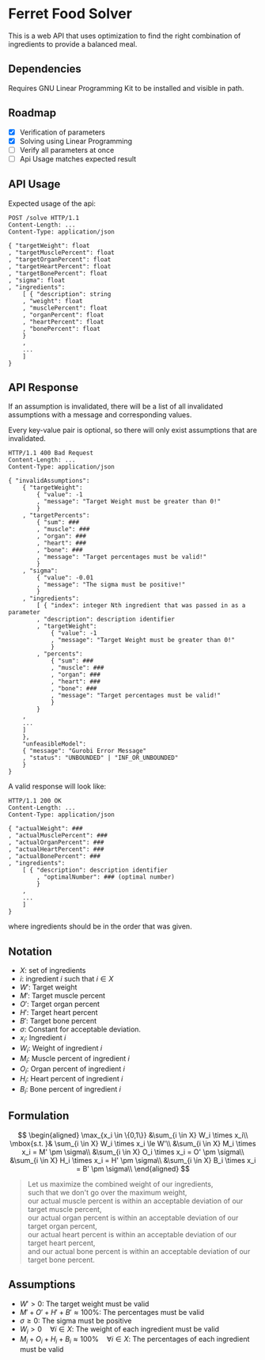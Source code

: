 # Ferret Food Solver

This is a web API that uses optimization to find the right combination
of ingredients to provide a balanced meal.

## Dependencies

Requires GNU Linear Programming Kit to be installed and visible in path.

## Roadmap

- [x] Verification of parameters
- [x] Solving using Linear Programming
- [ ] Verify all parameters at once
- [ ] Api Usage matches expected result

## API Usage

Expected usage of the api:

    POST /solve HTTP/1.1
    Content-Length: ...
    Content-Type: application/json

    { "targetWeight": float
    , "targetMusclePercent": float
    , "targetOrganPercent": float
    , "targetHeartPercent": float
    , "targetBonePercent": float
    , "sigma": float
    , "ingredients": 
        [ { "description": string
        , "weight": float
        , "musclePercent": float
        , "organPercent": float
        , "heartPercent": float
        , "bonePercent": float
        }
        , 
        ...
        ]
    }

## API Response

If an assumption is invalidated, there will be a list of all invalidated
assumptions with a message and corresponding values.

Every key-value pair is optional, so there will only exist assumptions
that are invalidated.

    HTTP/1.1 400 Bad Request
    Content-Length: ...
    Content-Type: application/json

    { "invalidAssumptions": 
        { "targetWeight": 
            { "value": -1
            , "message": "Target Weight must be greater than 0!"
            }
        , "targetPercents": 
            { "sum": ###
            , "muscle": ###
            , "organ": ###
            , "heart": ###
            , "bone": ###
            , "message": "Target percentages must be valid!"
            }
        , "sigma": 
            { "value": -0.01
            , "message": "The sigma must be positive!"
            }
        , "ingredients":
            [ { "index": integer Nth ingredient that was passed in as a parameter
            , "description": description identifier
            , "targetWeight": 
                { "value": -1
                , "message": "Target Weight must be greater than 0!"
                }
            , "percents": 
                { "sum": ###
                , "muscle": ###
                , "organ": ###
                , "heart": ###
                , "bone": ###
                , "message": "Target percentages must be valid!"
                }
            }
        ,
        ...
        ]
        },
        "unfeasibleModel": 
        { "message": "Gurobi Error Message"
        , "status": "UNBOUNDED" | "INF_OR_UNBOUNDED"
        }
    }

A valid response will look like:

    HTTP/1.1 200 OK
    Content-Length: ...
    Content-Type: application/json

    { "actualWeight": ###
    , "actualMusclePercent": ###
    , "actualOrganPercent": ###
    , "actualHeartPercent": ###
    , "actualBonePercent": ###
    , "ingredients":
        [ { "description": description identifier 
            , "optimalNumber": ### (optimal number)
            }
        ,
        ...
        ]
    }

where ingredients should be in the order that was given.

## Notation

- $X$: set of ingredients
- $i$: ingredient $i$ such that $i \in X$
- $W'$: Target weight
- $M'$: Target muscle percent
- $O'$: Target organ percent
- $H'$: Target heart percent
- $B'$: Target bone percent
- $\sigma$: Constant for acceptable deviation.
- $x_i$: Ingredient $i$
- $W_i$: Weight of ingredient $i$
- $M_i$: Muscle percent of ingredient $i$
- $O_i$: Organ percent of ingredient $i$
- $H_i$: Heart percent of ingredient $i$
- $B_i$: Bone percent of ingredient $i$

## Formulation

$$
\begin{aligned}
\max_{x_i \in \{0,1\}} &\sum_{i \in X} W_i \times x_i\\
\mbox{s.t. }& \sum_{i \in X} W_i \times x_i \le W'\\
&\sum_{i \in X} M_i \times x_i = M' \pm \sigma\\
&\sum_{i \in X} O_i \times x_i = O' \pm \sigma\\
&\sum_{i \in X} H_i \times x_i = H' \pm \sigma\\
&\sum_{i \in X} B_i \times x_i = B' \pm \sigma\\
\end{aligned}
$$

> Let us maximize the combined weight of our ingredients,\
> such that we don't go over the maximum weight,\
> our actual muscle percent is within an acceptable deviation of our
> target muscle percent,\
> our actual organ percent is within an acceptable deviation of our
> target organ percent,\
> our actual heart percent is within an acceptable deviation of our
> target heart percent,\
> and our actual bone percent is within an acceptable deviation of our
> target bone percent.

## Assumptions

- $W' > 0$: The target weight must be valid
- $M' + O' + H' + B' \approx 100\%$: The percentages must be valid
- $\sigma \ge 0$: The sigma must be positive
- $W_i > 0 \quad \forall i \in X$: The weight of each ingredient must
  be valid
- $M_i + O_i + H_i + B_i \approx 100\% \quad \forall i \in X$: The
  percentages of each ingredient must be valid
